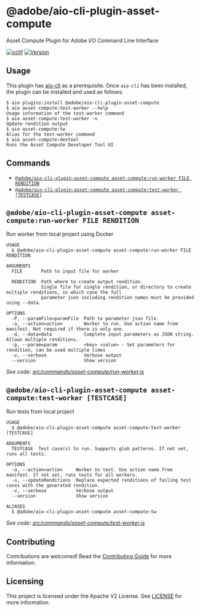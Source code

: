 @adobe/aio-cli-plugin-asset-compute
=======================

Asset Compute Plugin for Adobe I/O Command Line Interface

[![oclif](https://img.shields.io/badge/cli-oclif-brightgreen.svg)](https://oclif.io)
[![Version](https://img.shields.io/npm/v/@adobe/aio-cli-plugin-asset-compute.svg)](https://npmjs.org/package/@adobe/aio-cli-plugin-asset-compute)

<!-- toc -->

<!-- tocstop -->

## Usage

This plugin has [aio-cli](https://github.com/adobe/aio-cli) as a prerequisite. Once `aio-cli` has been installed, the plugin can be installed and used as follows:

```sh-session
$ aio plugins:install @adobe/aio-cli-plugin-asset-compute
$ aio asset-compute:test-worker --help
Usage information of the test-worker command
$ aio asset-compute:test-worker -u
Update rendition output
$ aio asset-compute:tw
Alias for the test-worker command
$ aio asset-compute:devtool
Runs the Asset Compute Developer Tool UI
```

## Commands
<!-- commands -->
* [`@adobe/aio-cli-plugin-asset-compute asset-compute:run-worker FILE RENDITION`](#adobeaio-cli-plugin-asset-compute-asset-computerun-worker-file-rendition)
* [`@adobe/aio-cli-plugin-asset-compute asset-compute:test-worker [TESTCASE]`](#adobeaio-cli-plugin-asset-compute-asset-computetest-worker-testcase)

## `@adobe/aio-cli-plugin-asset-compute asset-compute:run-worker FILE RENDITION`

Run worker from local project using Docker

```
USAGE
  $ @adobe/aio-cli-plugin-asset-compute asset-compute:run-worker FILE RENDITION

ARGUMENTS
  FILE       Path to input file for worker

  RENDITION  Path where to create output rendition.
             Single file for single rendition, or directory to create multiple renditions, in which case the full
             parameter json including rendition names must be provided using --data.

OPTIONS
  -P, --paramFile=paramFile  Path to parameter json file.
  -a, --action=action        Worker to run. Use action name from manifest. Not required if there is only one.
  -d, --data=data            Complete input parameters as JSON string. Allows multiple renditions.
  -p, --param=param          <key> <value> - Set parameters for rendition, can be used multiple times
  -v, --verbose              Verbose output
  --version                  Show version
```

_See code: [src/commands/asset-compute/run-worker.js](https://github.com/adobe/aio-cli-plugin-asset-compute/blob/v1.0.3/src/commands/asset-compute/run-worker.js)_

## `@adobe/aio-cli-plugin-asset-compute asset-compute:test-worker [TESTCASE]`

Run tests from local project

```
USAGE
  $ @adobe/aio-cli-plugin-asset-compute asset-compute:test-worker [TESTCASE]

ARGUMENTS
  TESTCASE  Test case(s) to run. Supports glob patterns. If not set, runs all tests.

OPTIONS
  -a, --action=action     Worker to test. Use action name from manifest. If not set, runs tests for all workers.
  -u, --updateRenditions  Replace expected renditions of failing test cases with the generated rendition.
  -v, --verbose           Verbose output
  --version               Show version

ALIASES
  $ @adobe/aio-cli-plugin-asset-compute asset-compute:tw
```

_See code: [src/commands/asset-compute/test-worker.js](https://github.com/adobe/aio-cli-plugin-asset-compute/blob/v1.0.3/src/commands/asset-compute/test-worker.js)_
<!-- commandsstop -->

## Contributing

Contributions are welcomed! Read the [Contributing Guide](./.github/CONTRIBUTING.md) for more information.

## Licensing

This project is licensed under the Apache V2 License. See [LICENSE](LICENSE) for more information.
